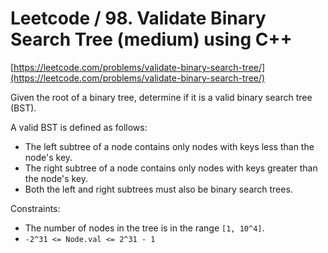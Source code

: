 # Leetcode / 98. Validate Binary Search Tree (medium) using C++

[https://leetcode.com/problems/validate-binary-search-tree/](https://leetcode.com/problems/validate-binary-search-tree/)

Given the root of a binary tree, determine if it is a valid binary search tree (BST).

A valid BST is defined as follows:

- The left subtree of a node contains only nodes with keys less than the node's key.
- The right subtree of a node contains only nodes with keys greater than the node's key.
- Both the left and right subtrees must also be binary search trees.

Constraints:

- The number of nodes in the tree is in the range `[1, 10^4]`.
- `-2^31 <= Node.val <= 2^31 - 1`
